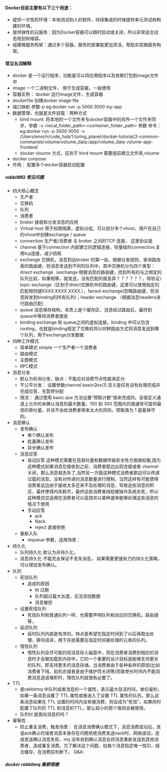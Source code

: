 #### Docker目前主要有以下三个用途：

- 提供一次性的环境：本地测试别人的软件、持续集成的时候提供单元测试和构建的环境。
- 提供弹性的云服务：因为Docker容器可以随时启动或关闭，所以非常适合动态规划和缩容。
- 组建微服务构架：通过多个容器，服务的部署能更加灵活，帮助实现微服务构架。

#### 常见名词解释
- docker  是一个运行程序，功能是可以将应用程序以及依赖打包到image文件中
- image   一个二进制文件， 用于生成容器，一般使用
- 容器实例： docker 运行image文件，生成容器
- dockerfile  创建docker image file
- 端口映射 参数-p  eg:docker run -p 5000:3000 my-app
- 数据管理，也就是文件挂载：两种方式
    - bind mount: 将本地的一个文件夹与docker容器中的另外一个文件夹同步，参数  -v <local_folder_path>:<container_folder_path> 参数
        命令： eg:docker run -p 3000:3000 -v /Users/enoch/code_hub/1.turing_planet/docker-tutorial/2-common-commands/volume/volume_data:/app/volume_data volume-app-frontend
    - docker vloume 方式，区别于 bind mount 需要提前建立文件夹,vloume 
- docker conpose 
- 作用： 配置多个docker容器启动配置


##### rabbitMQ 常见问题
- 四大核心概念
    - 生产者
    - 交换机
    - 队列
    - 消费者
    - broker 接收和分发消息的应用
    - Virtual host   用于权限隔离，虚拟分组，可以划分多个vhost，用户在自己的vhost中创建exchange / queue
    - connection  生产者/消费者 与 broker 之间的TCP 连接， 这里协议是
    - channel 基于connection 内部建立的逻辑连接，轻量级的connection,复用tcp连接，减少损耗
    - exchange 交换机，消息到达broker 的第一站，根据分发规则，查询路由表的路由键，将消息发送到不同的队列中，其中交换机分为四个类型：driect exchange（exchange 根据消息的路由键，找到所有的与之绑定的队列比较，如果相等，就发送，没有匹配的就丢弃？？？？？？，待验证）topic exchange（区别于direct交换机中的路由键，这里可以使用指定的匹配规则键XXXX.XXXX.XXXX.），fanout exchange(忽略路由键，将消息转发到binding的所有队列)；header exchange （根据消息headers进行路由匹配）
    - queue 消息保存结构，本质上是个缓存区，消息经过路由后，最终到queue中等待消费者接收
    - binding exchange 和 queue之间的虚拟连接，binding 中可以包含routing，也就是binding规定了交换机将以何种路由方式将消息发送到哪个队列，用于exchange分发数据
- 四种工作模式
    - 简单模式 simple  一个生产者一个消费者
    - 路由模式
    - 主题模式
    - RPC模式
- 消息分发
    - 默认为轮询分发，缺点：不能应对消费节点性能来区分
    - 不公平分发： 设置参数channel.basicQos(1),含义是任务没有处理完成并完成应答，先暂停分配
    - 限流： 通过使用 basic.qos 方法设置“预取计数”值来完成的。该值定义通道上允许的未确认消息的最大数量。100 到 300 范围内的值通常可提供最佳的吞吐量，并且不会给消费者带来太大的风险。预取值为 1 是最保守的。
- 消息确认
    - 发布确认
        - 单个确认发布
        - 批量确认发布
        - 异步确认发布
    - 消息应答
        - 自动应答  这种模式需要在高吞吐量和数据传输安全性方面做权衡,因为这种模式如果消息在接收到之前，消费者那边出现连接或者 channel 关闭，那么消息就丢失了,当然另一方面这种模式消费者那边可以传递过载的消息，没有对传递的消息数量进行限制，当然这样有可能使得消费者这边由于接收太多还来不及处理的消息，导致这些消息的积压，最终使得内存耗尽，最终这些消费者线程被操作系统杀死，所以这种模式仅适用在消费者可以高效并以某种速率能够处理这些消息的情况下使用
        - 手动应答  
            - ack
            - Nack
            - reject 直接拒绝
    - 重新入队
        - requeue 参数，适用场景： 
- 持久化
    - 队列持久化 默认为非持久化，
    - 消息持久化    不能完全保证不丢失消息， 如果需要更强有力的持久化策略，可以增加发布确认。
- 队列
    - 死信队列
         - 造成的原因
            - ttl 过期
            - 队列超过最大长度，无法添加数据
            - 消息被拒
    - 设置死信队列
        - 死信队列和普通队列一样，也需要声明队列和对应的交换机，路由键等，
    - 延迟队列
        - 延时队列内部是有序的。特点是希望在指定时间到了以后再取出处理，换句话讲，用于存放需要在指定时间被处理的元素的队列。
    - 惰性队列
        - 惰性队列会尽可能的将消息存入磁盘中，而在消费者消费到相应的消息时才会被加载到内存中，它的一个重要的设计目标是能够支持更长的队列，即支持更多的消息存储。当消费者由于各种各样的原因(比如消费者下线、宕机亦或者是由于维护而关闭等)而致使长时间内不能消费消息造成堆积时，惰性队列就很有必要了。
- TTL 
    - 是rabbitmq 中队列或者消息的一个属性，表示最大存活时间，单位毫秒。如果一条消息设置了 TTL 属性或者进入了设置 TTL 属性的队列，那么这条消息如果在 TTL 设置的时间内没有被消费，则会成为”死信”。如果同时配置了队列的 TTL 和消息的TTL，那么较小的那个值将会被使用。
    - 队列ttl 是面向消息的吗？
- 幂等性
    - 防止重复消费，触发场景： 在消息消费确认模式下，消息消费成功后，发送ack确认时或者消息本身存在问题拒绝消费发送nack时，网络波动，造成发送确认消息失败，mq 没有收到确认消息会将消息重新发送到其他消费者，造成重复消费。为了解决这个问题，给每个消息指定唯一性ID，结合缓存，在消费前判断下。
Q&A:






##### docker rabbitmq 集群搭建

